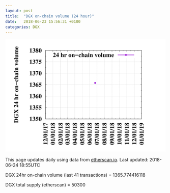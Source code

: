 ```yaml
---
layout: post
title:  "DGX on-chain volume (24 hour)"
date:   2018-06-23 15:56:31 +0100
categories: DGX
---
```


![DGX volume graph](dgxvolume_scripts/out.png)


This page updates daily using data from [etherscan.io](https://etherscan.io). Last updated:
2018-06-24 18:55UTC

DGX 24hr on-chain volume (last 41 transactions) = 1365.774416118

DGX total supply (etherscan) = 50300

